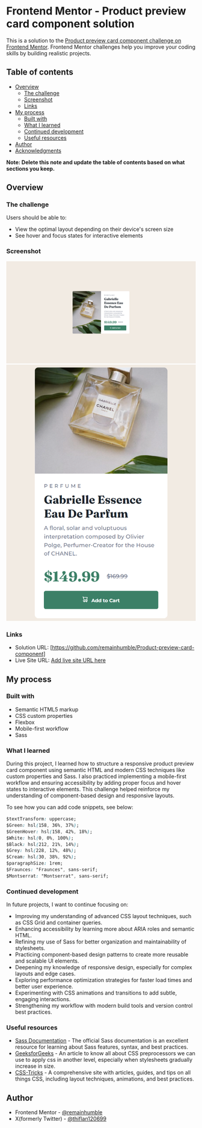 # Frontend Mentor - Product preview card component solution

This is a solution to the [Product preview card component challenge on Frontend Mentor](https://www.frontendmentor.io/challenges/product-preview-card-component-GO7UmttRfa). Frontend Mentor challenges help you improve your coding skills by building realistic projects.

## Table of contents

- [Overview](#overview)
  - [The challenge](#the-challenge)
  - [Screenshot](#screenshot)
  - [Links](#links)
- [My process](#my-process)
  - [Built with](#built-with)
  - [What I learned](#what-i-learned)
  - [Continued development](#continued-development)
  - [Useful resources](#useful-resources)
- [Author](#author)
- [Acknowledgments](#acknowledgments)

**Note: Delete this note and update the table of contents based on what sections you keep.**

## Overview

### The challenge

Users should be able to:

- View the optimal layout depending on their device's screen size
- See hover and focus states for interactive elements

### Screenshot

![](./desktop-view.png)
![](./mobile-view.png)

### Links

- Solution URL: [https://github.com/remainhumble/Product-preview-card-component]
- Live Site URL: [Add live site URL here](https://your-live-site-url.com)

## My process

### Built with

- Semantic HTML5 markup
- CSS custom properties
- Flexbox
- Mobile-first workflow
- Sass

### What I learned

During this project, I learned how to structure a responsive product preview card component using semantic HTML and modern CSS techniques like custom properties and Sass. I also practiced implementing a mobile-first workflow and ensuring accessibility by adding proper focus and hover states to interactive elements. This challenge helped reinforce my understanding of component-based design and responsive layouts.

To see how you can add code snippets, see below:

```css
$textTransform: uppercase;
$Green: hsl(158, 36%, 37%);
$GreenHover: hsl(158, 42%, 18%);
$White: hsl(0, 0%, 100%);
$Black: hsl(212, 21%, 14%);
$Grey: hsl(228, 12%, 48%);
$Cream: hsl(30, 38%, 92%);
$paragraphSize: 1rem;
$Fraunces: "Fraunces", sans-serif;
$Montserrat: "Montserrat", sans-serif;
```

### Continued development

In future projects, I want to continue focusing on:

- Improving my understanding of advanced CSS layout techniques, such as CSS Grid and container queries.
- Enhancing accessibility by learning more about ARIA roles and semantic HTML.
- Refining my use of Sass for better organization and maintainability of stylesheets.
- Practicing component-based design patterns to create more reusable and scalable UI elements.
- Deepening my knowledge of responsive design, especially for complex layouts and edge cases.
- Exploring performance optimization strategies for faster load times and better user experience.
- Experimenting with CSS animations and transitions to add subtle, engaging interactions.
- Strengthening my workflow with modern build tools and version control best practices.

### Useful resources

- [Sass Documentation](https://sass-lang.com/documentation/) - The official Sass documentation is an excellent resource for learning about Sass features, syntax, and best practices.
- [GeeksforGeeks](https://www.geeksforgeeks.org/what-is-a-css-preprocessors/) - An article to know all about CSS preprocessors we can use to apply css in another level, especially when stylesheets gradually increase in size.
- [CSS-Tricks](https://css-tricks.com/) - A comprehensive site with articles, guides, and tips on all things CSS, including layout techniques, animations, and best practices.

## Author

- Frontend Mentor - [@remainhumble](https://www.frontendmentor.io/profile/remainhumble)
- X(formerly Twitter) - [@thiflan120699](https://x.com/thiflan120699)
